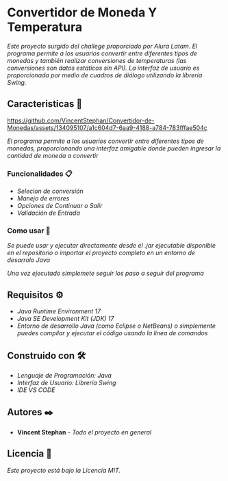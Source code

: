 # Convertidor de Moneda Y Temperatura

_Este proyecto surgido del challege proporciado por Alura Latam. El programa permite a los usuarios convertir entre diferentes tipos de monedas y también realizar conversiones de temperaturas (las conversiones son datos estaticos sin API). La interfaz de usuario es proporcionada por medio de cuadros de diálogo utilizando la librería Swing._

## Caracteristicas 🚀
https://github.com/VincentStephan/Convertidor-de-Monedas/assets/134095107/a1c604d7-6aa9-4188-a784-783fffae504c

_El programa permite a los usuarios convertir entre diferentes tipos de monedas, proporcionando una interfaz amigable donde pueden ingresar la cantidad de moneda a convertir_




### Funcionalidades 📋

* _Selecion de conversión_
* _Manejo de errores_
* _Opciones de Continuar o Salir_
* _Validación de Entrada_



### Como usar 🔧

_Se puede usar y ejecutar directamente desde el .jar ejecutable disponible en el repositorio o importar el proyecto completo en un entorno de desarrolo Java_

_Una vez ejecutado simplemete seguir los paso a seguir del programa_


## Requisitos ⚙️

* _Java Runtime Environment 17_
* _Java SE Development Kit (JDK) 17_
* _Entorno de desarrollo Java (como Eclipse o NetBeans) o simplemente puedes compilar y ejecutar el código usando la línea de comandos_

## Construido con 🛠️


* _Lenguaje de Programación: Java_
* _Interfaz de Usuario: Librería Swing_
* _IDE VS CODE_


## Autores ✒️


* **Vincent Stephan** - *Todo el proyecto en general* 



## Licencia 📄

_Este proyecto está bajo la Licencia MIT._


